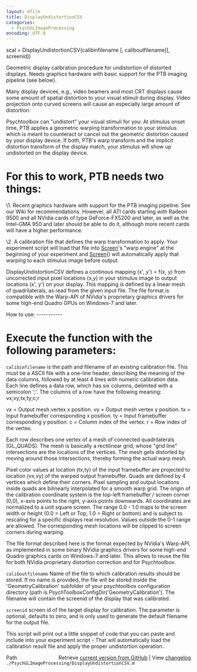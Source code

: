 ```yaml
---
layout: mfile
title: DisplayUndistortionCSV
categories:
  - PsychGLImageProcessing
encoding: UTF-8
---
```


scal = DisplayUndistortionCSV(calibinfilename [, caliboutfilename][, screenid])

Geometric display calibration procedure for undistortion of distorted
displays. Needs graphics hardware with basic support for the PTB imaging
pipeline (see below).

Many display devices, e.g., video beamers and most CRT displays cause
some amount of spatial distortion to your visual stimuli during display.
Video projection onto curved screens will cause an especially large
amount of distortion.

Psychtoolbox can "undistort" your visual stimuli for you: At stimulus
onset time, PTB applies a geometric warping transformation to your
stimulus which is meant to counteract or cancel out the geometric
distortion caused by your display device. If both, PTB's warp transform
and the implicit distortion transform of the display match, your stimulus
will show up undistorted on the display device.

# For this to work, PTB needs two things:

\1. Recent graphics hardware with support for the PTB imaging pipeline:
See our Wiki for recommendations. However, all ATI cards starting with
Radeon 9500 and all NVidia cards of type GeForce-FX5200 and later, as
well as the Intel-GMA 950 and later should be able to do it, although
more recent cards will have a higher performance.

\2. A calibration file that defines the warp transformation to apply. Your
experiment script will load that file into [Screen](/docs/Screen)'s "warp engine" at the
beginning of your experiment and [Screen](/docs/Screen)() will automatically apply that
warping to each stimulus image before output.

DisplayUndistortionCSV defines a continous mapping (x', y') = f(x, y)
from uncorrected input pixel locations (x,y) in your stimulus image to
output locations (x', y') on your display. This mapping is defined by a
linear mesh of quadrilaterals, as read from the given input file. The
file format is compatible with the Warp-API of NVidia's proprietary
graphics drivers for some high-end Quadro GPUs on Windows-7 and later.


How to use:
\-----------


# Execute the function with the following parameters:


`calibinfilename` is the path and filename of an existing calibration
file. This must be a ASCII file with a one-line header, describing the
meaning of the data columns, followed by at least 4 lines with numeric
calibration data. Each line defines a data row, which has six columns,
delimited with a semicolon ';'. The columns of a row have the following
meaning: vx;vy;tx;ty;c;r

vx = Output mesh vertex x position.
vy = Output mesh vertex y position.
tx = Input framebuffer corresponding x position.
ty = Input framebuffer corresponding y position.
c  = Column index of the vertex.
r  = Row index of the vertex.

Each row describes one vertex of a mesh of connected quadrilaterals
(GL\_QUADS). The mesh is basically a rectilinear grid, whose "grid line"
intersections are the locations of the vertices. The mesh gets distorted
by moving around those intersections, thereby forming the actual warp
mesh.

Pixel color values at location (tx,ty) of the input framebuffer are
projected to location (vx,vy) of the warped output framebuffer. Quads are
defined by 4 vertices which define their corners. Pixel sampling and
output locations inside quads are bilinearly interpolated for a smooth
warp grid. The origin of the calibration coordinate system is the
top-left framebuffer / screen corner (0,0), x-axis points to the right,
y-axis points downwards. All coordinates are normalized to a unit square
screen. The range 0.0 - 1.0 maps to the screen width or height (0.0 =
Left or Top, 1.0 = Right or bottom) and is subject to rescaling for a
specific displays real resolution. Values outside the 0-1 range are
allowed. The corresponding mesh locations will be clipped to screen
corners during warping.

The file format described here is the format expected by NVidia's
Warp-API, as implemented in some binary NVidia graphics drivers for some
high-end Quadro graphics cards on Windows-7 and later. This allows to
reuse the file for both NVidia proprietary distortion correction and for
Psychtoolbox.


`caliboutfilename` Name of the file to which calibration results should
be stored. If no name is provided, the file will be stored inside the
'GeometryCalibration' subfolder of your psychtoolbox configuration
directory (path is PsychToolboxConfigDir('GeometryCalibration'). The
filename will contain the screenid of the display that was calibrated.


`screenid` screen id of the target display for calibration. The parameter
is optional, defaults to zero, and is only used to generate the default
filename for the output file.


This script will print out a little snippet of code that you can paste
and include into your experiment script - That will automatically load
the calibration result file and apply the proper undistortion operation.



<div class="code_header" style="text-align:right;">
  <span style="float:left;">Path&nbsp;&nbsp;</span> <span class="counter">Retrieve <a href=
  "https://raw.github.com/Psychtoolbox-3/Psychtoolbox-3/beta/./PsychGLImageProcessing/DisplayUndistortionCSV.m">current version from GitHub</a> | View <a href=
  "https://github.com/Psychtoolbox-3/Psychtoolbox-3/commits/beta/./PsychGLImageProcessing/DisplayUndistortionCSV.m">changelog</a></span>
</div>
<div class="code">
  <code>./PsychGLImageProcessing/DisplayUndistortionCSV.m</code>
</div>
